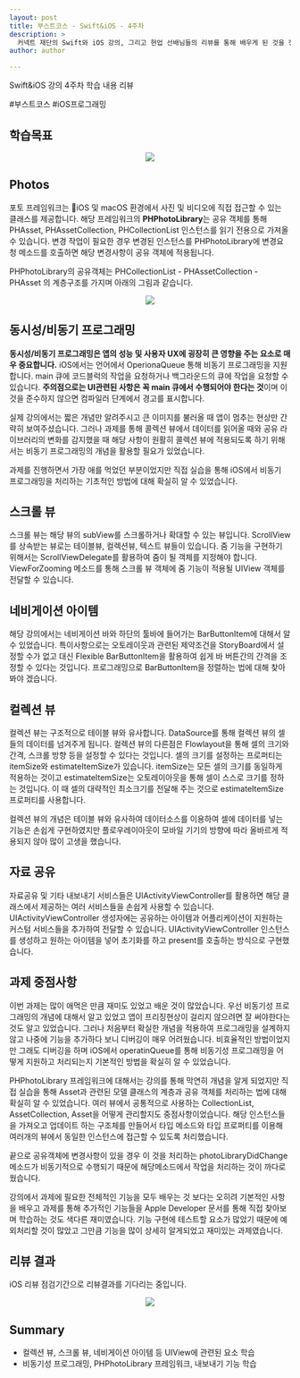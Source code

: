 ```yaml
---
layout: post
title: 부스트코스 - Swift&iOS - 4주차
description: >
  커넥트 재단의 Swift와 iOS 강의, 그리고 현업 선배님들의 리뷰를 통해 배우게 된 것을 정리하기 위한 포스팅 입니다.
author: author

---
```


Swift&iOS 강의 4주차 학습 내용 리뷰

\#부스트코스 \#iOS프로그래밍

## 학습목표
<center>
<img src="https://sungwon-choi-29.github.io/assets/img/blog/boostcourse_4.png"/>
</center>

## Photos
포토 프레임워크는 iOS 및 macOS 환경에서 사진 및 비디오에 직접 접근할 수 있는 클래스를 제공합니다. 해당 프레임워크의 <b>PHPhotoLibrary</b>는 공유 객체를 통해 PHAsset, PHAssetCollection, PHCollectionList 인스턴스를 읽기 전용으로 가져올 수 있습니다. 변경 작업이 필요한 경우 변경된 인스턴스를 PHPhotoLibrary에 변경요청 메소드를 호출하면 해당 변경사항이 공유 객체에 적용됩니다.

PHPhotoLibrary의 공유객체는 PHCollectionList - PHAssetCollection - PHAsset 의 계층구조를 가지며 아래의 그림과 같습니다.
<center>
<img src="https://sungwon-choi-29.github.io/assets/img/blog/boostcourse_4_1.png"/>
</center>

## 동시성/비동기 프로그래밍
<b>동시성/비동기 프로그래밍은 앱의 성능 및 사용자 UX에 굉장히 큰 영향을 주는 요소로 매우 중요합니다.</b> iOS에서는 언어에서 OperionaQueue 통해 비동기 프로그래밍을 지원합니다. main 큐에 코드블럭의 작업을 요청하거나 백그라운드의 큐에 작업을 요청할 수 있습니다. <b>주의점으로는 UI관련된 사항은 꼭 main 큐에서 수행되어야 한다는 것</b>이며 이것을 준수하지 않으면 컴파일러 단계에서 경고를 표시합니다.

실제 강의에서는 짧은 개념만 알려주시고 큰 이미지를 불러올 때 앱이 멈추는 현상만 간략히 보여주셨습니다. 그러나 과제를 통해 콜렉션 뷰에서 데이터를 읽어올 때와 공유 라이브러리의 변화를 감지했을 때 해당 사항이 원활히 콜렉션 뷰에 적용되도록 하기 위해서는 비동기 프로그래밍의 개념을 활용할 필요가 있었습니다.

과제를 진행하면서 가장 애를 먹었던 부분이었지만 직접 실습을 통해 iOS에서 비동기 프로그래밍을 처리하는 기초적인 방법에 대해 확실히 알 수 있었습니다.

## 스크롤 뷰
스크롤 뷰는 해당 뷰의 subView를 스크롤하거나 확대할 수 있는 뷰입니다. ScrollView를 상속받는 뷰로는 테이블뷰, 컬렉션뷰, 텍스트 뷰들이 있습니다. 줌 기능을 구현하기 위해서는 ScrollViewDelegate를 활용하여 줌이 될 객체를 지정해야 합니다. ViewForZooming 메소드를 통해 스크롤 뷰 객체에 줌 기능이 적용될 UIView 객체를 전달할 수 있습니다.

## 네비게이션 아이템
해당 강의에서는 네비게이션 바와 하단의 툴바에 들어가는 BarButtonItem에 대해서 알 수 있었습니다. 특이사항으로는 오토레이웃과 관련된 제약조건을 StoryBoard에서 설정할 수가 없고 대신 Flexible BarButtonItem을 활용하여 쉽게 바 버튼간의 간격을 조정할 수 있다는 것입니다. 프로그래밍으로 BarButtonItem을 정렬하는 법에 대해 찾아봐야 겠습니다.

## 컬렉션 뷰
컬렉션 뷰는 구조적으로 테이블 뷰와 유사합니다. DataSource를 통해 컬렉션 뷰의 셀들의 데이터를 넘겨주게 됩니다. 컬렉션 뷰의 다른점은 Flowlayout을 통해 셀의 크기와 간격, 스크롤 방향 등을 설정할 수 있다는 것입니다. 셀의 크기를 설정하는 프로퍼티는 itemSize와 estimateItemSize가 있습니다. itemSize는 모든 셀의 크기를 동일하게 적용하는 것이고 estimateItemSize는 오토레이아웃을 통해 셀이 스스로 크기를 정하는 것입니다. 이 때 셀의 대략적인 최소크기를 전달해 주는 것으로 estimateItemSize 프로퍼티를 사용합니다.

컬렉션 뷰의 개념은 테이블 뷰와 유사하여 데이터소스를 이용하여 셀에 데이터를 넣는 기능은 손쉽게 구현하였지만 플로우레이아웃이 모바일 기기의 방향에 따라 올바르게 적용되지 않아 많이 고생을 했습니다.

## 자료 공유
자료공유 및 기타 내보내기 서비스들은 UIActivityViewController를 활용하면 해당 클래스에서 제공하는 여러 서비스들을 손쉽게 사용할 수 있습니다. UIActivityViewController 생성자에는 공유하는 아이템과 어플리케이션이 지원하는 커스텀 서비스들을 추가하여 전달할 수 있습니다. UIActivityViewController 인스턴스를 생성하고 원하는 아이템을 넣어 초기화를 하고 present를 호출하는 방식으로 구현했습니다.

## 과제 중점사항
이번 과제는 많이 애먹은 만큼 재미도 있었고 배운 것이 많았습니다. 우선 비동기성 프로그래밍의 개념에 대해서 알고 있었고 앱이 프리징현상이 걸리지 않으려면 잘 써야한다는 것도 알고 있었습니다. 그러나 처음부터 확실한 개념을 적용하여 프로그래밍을 설계하지 않고 나중에 기능을 추가하다 보니 디버깅이 매우 어려웠습니다. 비효율적인 방법이었지만 그래도 디버깅을 하며 iOS에서 operatinQueue를 통해 비동기성 프로그래밍을 어떻게 지원하고 처리되는지 기본적인 방법을 확실히 알 수 있었습니다.

PHPhotoLibrary 프레임워크에 대해서는 강의를 통해 막연히 개념을 알게 되었지만 직접 실습을 통해 Asset과 관련된 모델 클래스의 계층과 공유 객체를 처리하는 법에 대해 확실히 알 수 있었습니다. 여러 뷰에서 공통적으로 사용하는 CollectionList, AssetCollection, Asset을 어떻게 관리할지도 중점사항이었습니다. 해당 인스턴스들을 가져오고 업데이트 하는 구조체를 만들어서 타입 메소드와 타입 프로퍼티를 이용해 여러개의 뷰에서 동일한 인스턴스에 접근할 수 있도록 처리했습니다.

끝으로 공유객체에 변경사항이 있을 경우 이 것을 처리하는 photoLibraryDidChange 메소드가 비동기적으로 수행되기 때문에 해당메소드에서 작업을 처리하는 것이 까다로웠습니다.

강의에서 과제에 필요한 전체적인 기능을 모두 배우는 것 보다는 오히려 기본적인 사항을 배우고 과제를 통해 추가적인 기능들을 Apple Developer 문서를 통해 직접 찾아보며 학습하는 것도 색다른 재미였습니다. 기능 구현에 테스트할 요소가 많았기 때문에 예외처리할 것이 많았고 그만큼 기능을 많이 상세히 알게되었고 재미있는 과제였습니다.

## 리뷰 결과
iOS 리뷰 점검기간으로 리뷰결과를 기다리는 중입니다.
<center>
<img src="https://sungwon-choi-29.github.io/assets/img/blog/boostcourseResult4.png"/>
</center>

## Summary
* 컬렉션 뷰, 스크롤 뷰, 네비게이션 아이템 등 UIView에 관련된 요소 학습
* 비동기성 프로그래밍, PHPhotoLibrary 프레임워크, 내보내기 기능 학습
